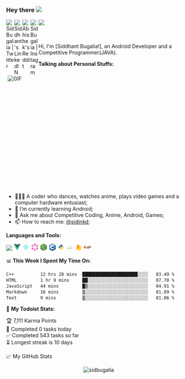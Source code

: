 ### Hey there <img src="https://media.giphy.com/media/hvRJCLFzcasrR4ia7z/giphy.gif" width="25px">
<a href="https://twitter.com/sidinkd">
  <img align="left" alt="Sid Bugalia | Twitter" width="22px" src="https://raw.githubusercontent.com/peterthehan/peterthehan/master/assets/twitter.svg" />
</a>
<a href="https://www.linkedin.com/in/bugaliaa/">
  <img align="left" alt="Siddhant's LinkedIN" width="22px" src="https://raw.githubusercontent.com/peterthehan/peterthehan/master/assets/linkedin.svg" />
</a>
<a href="https://www.reddit.com/user/sidinkd/">
  <img align="left" alt="Abhishek's Reddit" width="22px" src="https://raw.githubusercontent.com/peterthehan/peterthehan/master/assets/reddit.svg" />
</a>
<a href="https://instagram.com/sidinkd">
  <img align="left" alt="Sid Bugalia | Instagram" width="22px" src="https://img.icons8.com/fluent/48/000000/instagram-new.png" />
</a>

![](https://visitor-badge.glitch.me/badge?page_id=bugaliaa.bugaliaa)

<br />

Hi, I'm [Siddhant Bugalia!], an Android Developer and a Competitive Programmer(JAVA).

  <img align="right" alt="GIF" src="https://github.com/abhisheknaiidu/abhisheknaiidu/blob/master/code.gif?raw=true" width="500" height="320" />
  
**Talking about Personal Stuffs:**

- 👨🏽‍💻 A coder who dances, watches anime, plays video games and a computer hardware entusiast;
- 🌱 I’m currently learning Android; 
- 💬 Ask me about Competitive Coding, Anime, Android, Games;
- 📫 How to reach me: [@sidinkd](https://twitter.com/sidinkd);

**Languages and Tools:**  

<code><img height="20" src="https://cdn.svgporn.com/logos/html-5.svg"></code>
<code><img height="20" src="https://raw.githubusercontent.com/github/explore/80688e429a7d4ef2fca1e82350fe8e3517d3494d/topics/vue/vue.png"></code>
<code><img height="20" src="https://raw.githubusercontent.com/github/explore/80688e429a7d4ef2fca1e82350fe8e3517d3494d/topics/react/react.png"></code>
<code><img height="20" src="https://raw.githubusercontent.com/github/explore/5c058a388828bb5fde0bcafd4bc867b5bb3f26f3/topics/graphql/graphql.png"></code>
<code><img height="20" src="https://raw.githubusercontent.com/github/explore/80688e429a7d4ef2fca1e82350fe8e3517d3494d/topics/nodejs/nodejs.png"></code>
<code><img height="20" src="https://raw.githubusercontent.com/github/explore/80688e429a7d4ef2fca1e82350fe8e3517d3494d/topics/cpp/cpp.png"></code>
<code><img height="20" src="https://raw.githubusercontent.com/github/explore/80688e429a7d4ef2fca1e82350fe8e3517d3494d/topics/python/python.png"></code>
<code><img height="20" src="https://raw.githubusercontent.com/github/explore/80688e429a7d4ef2fca1e82350fe8e3517d3494d/topics/mysql/mysql.png"></code>
<code><img height="20" src="https://raw.githubusercontent.com/github/explore/80688e429a7d4ef2fca1e82350fe8e3517d3494d/topics/firebase/firebase.png"></code>
<code><img height="20" src="https://raw.githubusercontent.com/github/explore/80688e429a7d4ef2fca1e82350fe8e3517d3494d/topics/git/git.png"></code>

📊 **This Week I Spent My Time On:**
<!--START_SECTION:waka-->
```text
C++          12 hrs 28 mins  █████████████████████░░░░   83.49 % 
HTML         1 hr 9 mins     ██░░░░░░░░░░░░░░░░░░░░░░░   07.70 % 
JavaScript   44 mins         █▒░░░░░░░░░░░░░░░░░░░░░░░   04.91 % 
Markdown     16 mins         ▒░░░░░░░░░░░░░░░░░░░░░░░░   01.89 % 
Text         9 mins          ▒░░░░░░░░░░░░░░░░░░░░░░░░   01.06 % 
```
<!--END_SECTION:waka-->


🚧 **My Todoist Stats:**
<!-- TODO-IST:START -->
🏆  7,111 Karma Points           
🌸  Completed 0 tasks today           
✅  Completed 543 tasks so far           
⏳  Longest streak is 10 days
<!-- TODO-IST:END -->


📈 My GitHub Stats

<p align="center"> <img src="https://github-readme-stats.vercel.app/api?username=bugaliaa&show_icons=true&theme=dracula" alt="sidbugalia" />




